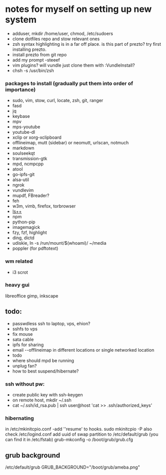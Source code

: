 # notes for myself on setting up new system


* adduser, mkdir /home/user, chmod, /etc/sudoers
* clone dotfiles repo and stow relevant ones
* zsh syntax highlighting is in a far off place.  is this part of prezto?  try first installing prezto.
* install prezto from git repo
* add my prompt -steeef
* vim plugins?  will vundle just clone them with :VundleInstall?
* chsh -s /usr/bin/zsh


### packages to install (gradually put them into order of importance)
- sudo, vim, stow, curl, locate, zsh, git, ranger
- fasd
- jq
- keybase
- mpv
- mps-youtube
- youtube-dl
- xclip or xorg-xclipboard
- offlineimap, mutt (sidebar) or neomutt, urlscan, notmuch
- markdown
- soulseekqt
- transmission-gtk
- mpd, ncmpcpp
- atool
- go-ipfs-git
- alsa-util
- ngrok
- vundlevim
- mupdf, FBreader?
- feh
- w3m, vimb, firefox, torbrowser
- [ls++](https://github.com/trapd00r/ls--)
- npm
- python-pip
- imagemagick
- fzy, fzf, highlight 
- ding, dictd
- udiskie, ln -s /run/mount/$(whoami)/ ~/media
- poppler (for pdftotext)

### wm related
- i3 scrot

### heavy gui
libreoffice
gimp, inkscape

## todo:
- passwdless ssh to laptop, vps, ehion?
- sshfs to vps
- fix mouse
- sata cable
- ipfs for sharing
- email --offlineimap in different locations or single networked location
- todo
- where should mpd be running
- unplug fan?
- how to best suspend/hibernate?

### ssh without pw:
* create public key with ssh-keygen
* on remote host, mkdir ~/.ssh
* cat ~/.ssh/id_rsa.pub | ssh user@host 'cat >> .ssh/authorized_keys'

### hibernating

in /etc/mkinitcpio.conf -add ''resume' to hooks.
sudo mkinitcpio -P 
also check /etc/logind.conf
add uuid of swap partition to /etc/default/grub (you can find it in /etc/fstab)
grub-mkconfig -o /boot/grub/grub.cfg

## grub background
/etc/default/grub
GRUB_BACKGROUND="/boot/grub/ameba.png"

